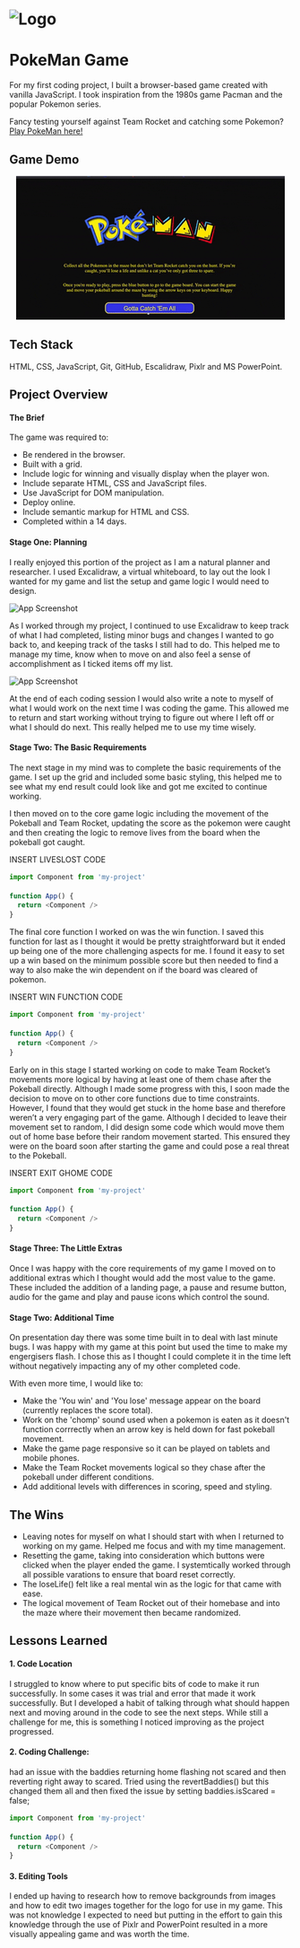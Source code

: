 # ![Logo](https://i.imgur.com/p0U8Ss5m.png) 
# PokeMan Game
For my first coding project, I built a browser-based game created with vanilla JavaScript. I took inspiration from the 1980s game Pacman and the popular Pokemon series.

Fancy testing yourself against Team Rocket and catching some Pokemon? [Play PokeMan here!](https://kpetersen04.github.io/)

## Game Demo

<p align="center">
  <img src="https://github.com/kpetersen04/kpetersen04.github.io/blob/main/images/PokeMan.gif" alt="animated" />
</p>


## Tech Stack
HTML, CSS, JavaScript, Git, GitHub, Escalidraw, Pixlr and MS PowerPoint. 
## Project Overview 

#### The Brief
The game was required to:
- Be rendered in the browser.     
- Built with a grid. 
- Include logic for winning and visually display when the player won. 
- Include separate HTML, CSS and JavaScript files. 
- Use JavaScript for DOM manipulation. 
- Deploy online.
- Include semantic markup for HTML and CSS.
- Completed within a 14 days. 

#### Stage One: Planning 
I really enjoyed this portion of the project as I am a natural planner and researcher. I used Excalidraw, a virtual whiteboard, to lay out the look I wanted for my game and list the setup and game logic I would need to design. 

![App Screenshot](https://i.imgur.com/7fFtqAXl.png)

As I worked through my project, I continued to use Excalidraw to keep track of what I had completed, listing minor bugs and changes I wanted to go back to, and keeping track of the tasks I still had to do. This helped me to manage my time, know when to move on and also feel a sense of accomplishment as I ticked items off my list. 

![App Screenshot](https://i.imgur.com/f3kmfG3m.png)

At the end of each coding session I would also write a note to myself of what I would work on the next time I was coding the game. This allowed me to return and start working without trying to figure out where I left off or what I should do next. This really helped me to use my time wisely.

#### Stage Two: The Basic Requirements
The next stage in my mind was to complete the basic requirements of the game. I set up the grid and included some basic styling, this helped me to see what my end result could look like and got me excited to continue working. 

I then moved on to the core game logic including the movement of the Pokeball and Team Rocket, updating the score as the pokemon were caught and then creating the logic to remove lives from the board when the pokeball got caught. 

INSERT LIVESLOST CODE
```javascript
import Component from 'my-project'

function App() {
  return <Component />
}
```

The final core function I worked on was the win function. I saved this function for last as I thought it would be pretty straightforward but it ended up being one of the more challenging aspects for me.  I found it easy to set up a win based on the minimum possible score but then needed to find a way to also make the win dependent on if the board was cleared of pokemon. 

INSERT WIN FUNCTION CODE
```javascript
import Component from 'my-project'

function App() {
  return <Component />
}
```
Early on in this stage I started working on code to make Team Rocket’s movements more logical by having at least one of them chase after the Pokeball directly. Although I made some progress with this, I soon made the decision to move on to other core functions due to time constraints. However, I found that they would get stuck in the home base and therefore weren’t a very engaging part of the game. Although I decided to leave their movement set to random, I did design some code which would move them out of home base before their random movement started. This ensured they were on the board soon after starting the game and could pose a real threat to the Pokeball. 

INSERT EXIT GHOME   CODE
```javascript
import Component from 'my-project'

function App() {
  return <Component />
}
```
#### Stage Three: The Little Extras
Once I was happy with the core requirements of my game I moved on to additional extras which I thought would add the most value to the game. These included the addition of a landing page, a pause and resume button, audio for the game and play and pause icons which control the sound. 

#### Stage Two: Additional Time
On presentation day there was some time built in to deal with last minute bugs. I was happy with my game at this point but used the time to make my engergisers flash. I chose this as I thought I could complete it in the time left without negatively impacting any of my other completed code. 

With even more time, I would like to: 

- Make the 'You win' and 'You lose' message appear on the board (currently replaces the score total). 
- Work on the 'chomp' sound used when a pokemon is eaten as it doesn't function corrrectly when an arrow key is held down for fast pokeball movement. 
- Make the game page responsive so it can be played on tablets and mobile phones. 
- Make the Team Rocket movements logical so they chase after the pokeball under different conditions. 
- Add additional levels with differences in scoring, speed and styling. 

## The Wins
- Leaving notes for myself on what I should start with when I returned to working on my game. Helped me focus and with my time management. 
- Resetting the game, taking into consideration which buttons were clicked when the player ended the game. I systemtically worked through all possible varations to ensure that board reset correctly. 
- The loseLife() felt like a real mental win as the logic for that came with ease. 
- The logical movement of Team Rocket out of their homebase and into the maze where their movement then became randomized. 
## Lessons Learned
#### 1. Code Location

I struggled to know where to put specific bits of code to make it run successfully. In some cases it was trial and error that made it work successfully. But I developed a habit of talking through what should happen next and moving around in the code to see the next steps. While still a challenge for me, this is something I noticed improving as the project progressed. 

#### 2. Coding Challenge: 
had an issue with the baddies returning home flashing not scared 
and then reverting right away to scared. Tried using the revertBaddies()
but this changed them all and then fixed the issue by setting 
baddies.isScared = false; 

```javascript
import Component from 'my-project'

function App() {
  return <Component />
}
```

#### 3. Editing Tools 
I ended up having to research how to remove backgrounds from images and how to edit two images together for the logo for use in my game. This was not knowledge I expected to need but putting in the effort to gain this knowledge through the use of Pixlr and PowerPoint resulted in a more visually appealing game and was worth the time. 

